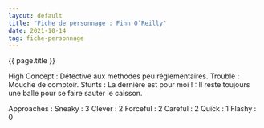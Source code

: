 ```yaml
---
layout: default
title: "Fiche de personnage : Finn O’Reilly"
date: 2021-10-14
tag: fiche-personnage
---
```


{{ page.title }}

High Concept : Détective aux méthodes peu réglementaires.
Trouble : Mouche de comptoir.
Stunts :
La dernière est pour moi ! : Il reste toujours une balle pour se faire sauter le caisson.

Approaches :
Sneaky : 3
Clever : 2
Forceful : 2
Careful : 2
Quick : 1
Flashy : 0
